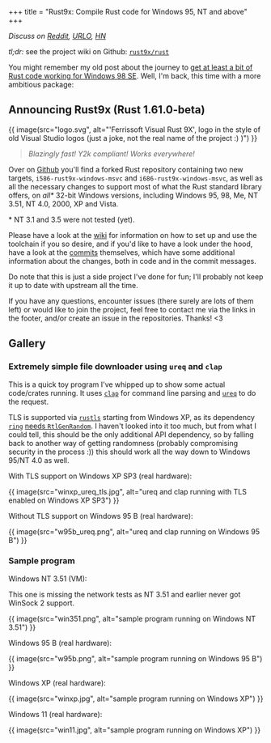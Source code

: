 +++
title = "Rust9x: Compile Rust code for Windows 95, NT and above"
+++

*Discuss on
[Reddit](https://www.reddit.com/r/rust/comments/u8skda/rust9x_compile_rust_code_for_windows_95_nt_and/),
[URLO](https://users.rust-lang.org/t/rust9x-compile-rust-code-for-windows-95-nt-and-above/74581),
[HN](https://news.ycombinator.com/item?id=31112273)*

*tl;dr:* see the project wiki on Github: [`rust9x/rust`](https://github.com/rust9x/rust/wiki)

You might remember my old post about the journey to [get at least a bit of Rust code working for
Windows 98 SE](@/blog/2020-05-26-compiling-rust-for-legacy-windows/index.md). Well, I'm back, this
time with a more ambitious package:

## Announcing Rust9x (Rust 1.61.0-beta)

{{ image(src="logo.svg",
   alt="'Ferrissoft Visual Rust 9X', logo in the style of old Visual Studio logos (just a joke, not the real name of the project :) )") }}

> *Blazingly fast! Y2k compliant! Works everywhere!*

Over on [Github](https://github.com/rust9x/rust/) you'll find a forked Rust repository containing
two new targets, `i586-rust9x-windows-msvc` and `i686-rust9x-windows-msvc`, as well as all the
necessary changes to support most of what the Rust standard library offers, on *all\** 32-bit
Windows versions, including Windows 95, 98, Me, NT 3.51, NT 4.0, 2000, XP and Vista.

\* NT 3.1 and 3.5 were not tested (yet).

Please have a look at the [wiki](https://github.com/rust9x/rust/wiki) for information on how to set
up and use the toolchain if you so desire, and if you'd like to have a look under the hood, have a
look at the [commits](https://github.com/rust9x/rust/commits/rust9x) themselves, which have some
additional information about the changes, both in code and in the commit messages.

Do note that this is just a side project I've done for fun; I'll probably not keep it up to date
with upstream all the time.

If you have any questions, encounter issues (there surely are lots of
them left) or would like to join the project, feel free to contact me via the links in the footer,
and/or create an issue in the repositories. Thanks! <3

## Gallery

### Extremely simple file downloader using `ureq` and `clap`

This is a quick toy program I've whipped up to show some actual code/crates running. It uses
[`clap`](https://docs.rs/clap/latest/clap/) for command line parsing and
[`ureq`](https://docs.rs/ureq/latest/ureq/) to do the request.

TLS is supported via [`rustls`](https://docs.rs/rustls/latest/rustls/) starting from Windows XP, as
its dependency [`ring`](https://docs.rs/ring/latest/ring/) [needs
`RtlGenRandom`](https://github.com/briansmith/ring/blob/main/src/rand.rs#L272). I haven't looked
into it too much, but from what I could tell, this should be the only additional API dependency, so
by falling back to another way of getting randomness (probably compromising security in the process
:)) this should work all the way down to Windows 95/NT 4.0 as well.

With TLS support on Windows XP SP3 (real hardware):

{{ image(src="winxp_ureq_tls.jpg", alt="ureq and clap running with TLS enabled on Windows XP SP3") }}

Without TLS support on Windows 95 B (real hardware):

{{ image(src="w95b_ureq.png", alt="ureq and clap running on Windows 95 B") }}

### Sample program

Windows NT 3.51 (VM):

This one is missing the network tests as NT 3.51 and earlier never got WinSock 2 support.

{{ image(src="win351.png", alt="sample program running on Windows NT 3.51") }}

Windows 95 B (real hardware):

{{ image(src="w95b.png", alt="sample program running on Windows 95 B") }}

Windows XP (real hardware):

{{ image(src="winxp.jpg", alt="sample program running on Windows XP") }}

Windows 11 (real hardware):

{{ image(src="win11.jpg", alt="sample program running on Windows XP") }}
